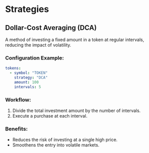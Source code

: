 # Strategies

## Dollar-Cost Averaging (DCA)
A method of investing a fixed amount in a token at regular intervals, reducing the impact of volatility.

### Configuration Example:
```yaml
tokens:
  - symbol: "TOKEN"
    strategy: "DCA"
    amount: 100
    intervals: 5
```

### Workflow:
1. Divide the total investment amount by the number of intervals.
2. Execute a purchase at each interval.

### Benefits:
- Reduces the risk of investing at a single high price.
- Smoothens the entry into volatile markets.
